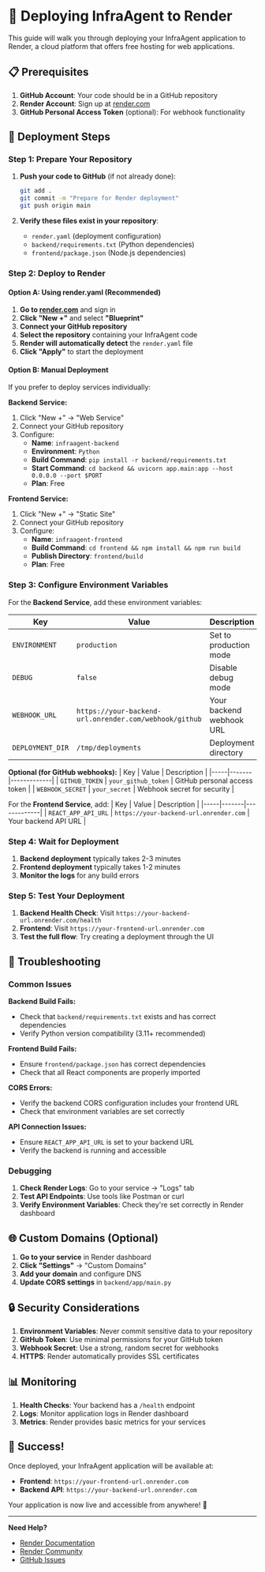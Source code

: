 # 🚀 Deploying InfraAgent to Render

This guide will walk you through deploying your InfraAgent application to Render, a cloud platform that offers free hosting for web applications.

## 📋 Prerequisites

1. **GitHub Account**: Your code should be in a GitHub repository
2. **Render Account**: Sign up at [render.com](https://render.com)
3. **GitHub Personal Access Token** (optional): For webhook functionality

## 🎯 Deployment Steps

### Step 1: Prepare Your Repository

1. **Push your code to GitHub** (if not already done):
   ```bash
   git add .
   git commit -m "Prepare for Render deployment"
   git push origin main
   ```

2. **Verify these files exist in your repository**:
   - `render.yaml` (deployment configuration)
   - `backend/requirements.txt` (Python dependencies)
   - `frontend/package.json` (Node.js dependencies)

### Step 2: Deploy to Render

#### Option A: Using render.yaml (Recommended)

1. **Go to [render.com](https://render.com)** and sign in
2. **Click "New +"** and select **"Blueprint"**
3. **Connect your GitHub repository**
4. **Select the repository** containing your InfraAgent code
5. **Render will automatically detect** the `render.yaml` file
6. **Click "Apply"** to start the deployment

#### Option B: Manual Deployment

If you prefer to deploy services individually:

**Backend Service:**
1. Click "New +" → "Web Service"
2. Connect your GitHub repository
3. Configure:
   - **Name**: `infraagent-backend`
   - **Environment**: `Python`
   - **Build Command**: `pip install -r backend/requirements.txt`
   - **Start Command**: `cd backend && uvicorn app.main:app --host 0.0.0.0 --port $PORT`
   - **Plan**: Free

**Frontend Service:**
1. Click "New +" → "Static Site"
2. Connect your GitHub repository
3. Configure:
   - **Name**: `infraagent-frontend`
   - **Build Command**: `cd frontend && npm install && npm run build`
   - **Publish Directory**: `frontend/build`
   - **Plan**: Free

### Step 3: Configure Environment Variables

For the **Backend Service**, add these environment variables:

| Key | Value | Description |
|-----|-------|-------------|
| `ENVIRONMENT` | `production` | Set to production mode |
| `DEBUG` | `false` | Disable debug mode |
| `WEBHOOK_URL` | `https://your-backend-url.onrender.com/webhook/github` | Your backend webhook URL |
| `DEPLOYMENT_DIR` | `/tmp/deployments` | Deployment directory |

**Optional (for GitHub webhooks):**
| Key | Value | Description |
|-----|-------|-------------|
| `GITHUB_TOKEN` | `your_github_token` | GitHub personal access token |
| `WEBHOOK_SECRET` | `your_secret` | Webhook secret for security |

For the **Frontend Service**, add:
| Key | Value | Description |
|-----|-------|-------------|
| `REACT_APP_API_URL` | `https://your-backend-url.onrender.com` | Your backend API URL |

### Step 4: Wait for Deployment

1. **Backend deployment** typically takes 2-3 minutes
2. **Frontend deployment** typically takes 1-2 minutes
3. **Monitor the logs** for any build errors

### Step 5: Test Your Deployment

1. **Backend Health Check**: Visit `https://your-backend-url.onrender.com/health`
2. **Frontend**: Visit `https://your-frontend-url.onrender.com`
3. **Test the full flow**: Try creating a deployment through the UI

## 🔧 Troubleshooting

### Common Issues

**Backend Build Fails:**
- Check that `backend/requirements.txt` exists and has correct dependencies
- Verify Python version compatibility (3.11+ recommended)

**Frontend Build Fails:**
- Ensure `frontend/package.json` has correct dependencies
- Check that all React components are properly imported

**CORS Errors:**
- Verify the backend CORS configuration includes your frontend URL
- Check that environment variables are set correctly

**API Connection Issues:**
- Ensure `REACT_APP_API_URL` is set to your backend URL
- Verify the backend is running and accessible

### Debugging

1. **Check Render Logs**: Go to your service → "Logs" tab
2. **Test API Endpoints**: Use tools like Postman or curl
3. **Verify Environment Variables**: Check they're set correctly in Render dashboard

## 🌐 Custom Domains (Optional)

1. **Go to your service** in Render dashboard
2. **Click "Settings"** → "Custom Domains"
3. **Add your domain** and configure DNS
4. **Update CORS settings** in `backend/app/main.py`

## 🔒 Security Considerations

1. **Environment Variables**: Never commit sensitive data to your repository
2. **GitHub Token**: Use minimal permissions for your GitHub token
3. **Webhook Secret**: Use a strong, random secret for webhooks
4. **HTTPS**: Render automatically provides SSL certificates

## 📊 Monitoring

1. **Health Checks**: Your backend has a `/health` endpoint
2. **Logs**: Monitor application logs in Render dashboard
3. **Metrics**: Render provides basic metrics for your services

## 🎉 Success!

Once deployed, your InfraAgent application will be available at:
- **Frontend**: `https://your-frontend-url.onrender.com`
- **Backend API**: `https://your-backend-url.onrender.com`

Your application is now live and accessible from anywhere! 🚀

---

**Need Help?**
- [Render Documentation](https://render.com/docs)
- [Render Community](https://community.render.com)
- [GitHub Issues](https://github.com/your-repo/issues) 